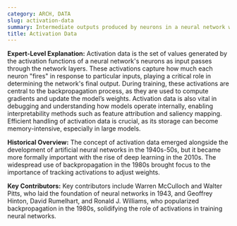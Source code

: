 ```yaml
---
category: ARCH, DATA
slug: activation-data
summary: Intermediate outputs produced by neurons in a neural network when processing input data, which are used to evaluate and update the network during training.
title: Activation Data
---
```


**Expert-Level Explanation:** Activation data is the set of values generated by the activation functions of a neural network's neurons as input passes through the network layers. These activations capture how much each neuron "fires" in response to particular inputs, playing a critical role in determining the network's final output. During training, these activations are central to the backpropagation process, as they are used to compute gradients and update the model’s weights. Activation data is also vital in debugging and understanding how models operate internally, enabling interpretability methods such as feature attribution and saliency mapping. Efficient handling of activation data is crucial, as its storage can become memory-intensive, especially in large models.

**Historical Overview:** The concept of activation data emerged alongside the development of artificial neural networks in the 1940s-50s, but it became more formally important with the rise of deep learning in the 2010s. The widespread use of backpropagation in the 1980s brought focus to the importance of tracking activations to adjust weights.

**Key Contributors:** Key contributors include Warren McCulloch and Walter Pitts, who laid the foundation of neural networks in 1943, and Geoffrey Hinton, David Rumelhart, and Ronald J. Williams, who popularized backpropagation in the 1980s, solidifying the role of activations in training neural networks.